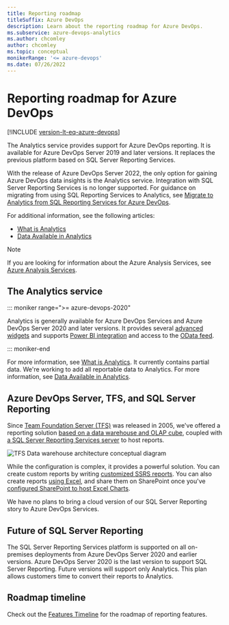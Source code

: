```yaml
---
title: Reporting roadmap
titleSuffix: Azure DevOps 
description: Learn about the reporting roadmap for Azure DevOps.
ms.subservice: azure-devops-analytics
ms.author: chcomley
author: chcomley
ms.topic: conceptual
monikerRange: '<= azure-devops'
ms.date: 07/26/2022
---
```


# Reporting roadmap for Azure DevOps 

[!INCLUDE [version-lt-eq-azure-devops](../../includes/version-lt-eq-azure-devops.md)]

The Analytics service provides support for Azure DevOps reporting. It is available for Azure DevOps Server 2019 and later versions.  It replaces the previous platform based on SQL Server Reporting Services. 

With the release of Azure DevOps Server 2022, the only option for gaining Azure DevOps data insights is the Analytics service. Integration with SQL Server Reporting Services is no longer supported. For guidance on migrating from using SQL Reporting Services to Analytics, see [Migrate to Analytics from SQL Reporting Services for Azure DevOps](../sql-reports/migration-guide.md). 

For additional information, see the following articles: 

- [What is Analytics](../powerbi/what-is-analytics.md)
- [Data Available in Analytics](../powerbi/data-available-in-analytics.md) 
 
> [!NOTE]  
> If you are looking for information about the Azure Analysis Services, see 
[Azure Analysis Services](https://azure.microsoft.com/services/analysis-services/).

## The Analytics service

::: moniker range=">= azure-devops-2020"

Analytics is generally available for Azure DevOps Services and Azure DevOps Server 2020 and later versions. It provides several [advanced widgets](../dashboards/analytics-widgets.md) and supports [Power BI integration](overview.md) and access to the [OData feed](../extend-analytics/quick-ref.md). 

::: moniker-end

For more information, see [What is Analytics](what-is-analytics.md). It currently contains partial data. We're working to add all reportable data to Analytics. For more information, see [Data Available in Analytics](data-available-in-analytics.md).

## Azure DevOps Server, TFS, and SQL Server Reporting

Since [Team Foundation Server (TFS)](https://visualstudio.microsoft.com/tfs/) was released in 2005, we've offered a reporting solution [based on a data warehouse and OLAP cube](/previous-versions/azure/devops/report/sql-reports/reporting-services-reports), coupled with [a SQL Server Reporting Services server](/previous-versions/azure/devops/report/sql-reports/create-and-manage-reporting-services-reports) to host reports.

![TFS Data warehouse architecture conceptual diagram](../sql-reports/media/datawarehouse-architecture.png)

While the configuration is complex, it provides a powerful solution. You can create custom reports by writing [customized SSRS reports](../sql-reports/create-and-manage-reporting-services-reports.md?toc=/azure/devops/report/sql-reports/toc.json&bc=/azure/devops/report/sql-reports/breadcrumb/to]c.json). You can also create reports [using Excel](/previous-versions/azure/devops/report/admin/create-status-and-trend-excel-reports), and share them on SharePoint once you've [configured SharePoint to host Excel Charts](/previous-versions/azure/devops/report/sharepoint-dashboards/configure-sharepoint-tfs-2017-earlier).

We have no plans to bring a cloud version of our SQL Server Reporting story to Azure DevOps Services.

## Future of SQL Server Reporting

The SQL Server Reporting Services platform is supported on all on-premises deployments from Azure DevOps Server 2020 and earlier versions. 
Azure DevOps Server 2020 is the last version to support SQL Server Reporting. Future versions will support only Analytics. This plan allows customers time to convert their reports to Analytics.
 
## Roadmap timeline

Check out the [Features Timeline](/azure/devops/release-notes/features-timeline) for the roadmap of reporting features.
